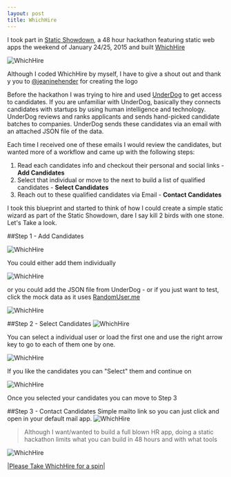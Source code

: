 ```yaml
---
layout: post
title: WhichHire
---
```


I took part in [Static Showdown](http://www.staticshowdown.com/), a 48 hour hackathon featuring static web apps the weekend of January 24/25, 2015 and built [WhichHire](http://www.whichhire.com)

![WhichHire](/img/whichhire-logo.png "WhichHire - Filtering UnderDog Candidates")

Although I coded WhichHire by myself, I have to give a shout out and thank y you to [@jeaninehender](https://twitter.com/jeaninehender) for creating the logo

Before the hackathon I was trying to hire and used [UnderDog](https://underdog.io/) to get access to candidates. If you are unfamiliar with UnderDog, basically they connects candidates with startups by using human intelligence and technology. UnderDog reviews and ranks applicants and sends hand-picked candidate batches to companies. UnderDog sends these candidates via an email with an attached JSON file of the data. 

Each time I received one of these emails I would review the candidates, but wanted more of a workflow and came up with the following steps:

1. Read each candidates info and checkout their personal and social links - **Add Candidates**
2. Select that individual or move to the next to build a list of qualified candidates - **Select Candidates**
3. Reach out to these qualified candidates via Email - **Contact Candidates**

I took this blueprint and started to think of how I could create a simple static wizard as part of the Static Showdown, dare I say kill 2 birds with one stone. Let's Take a look.

##Step 1 - Add Candidates

![WhichHire](/img/whichhire-add.png "WhichHire - Add Candidates")

You could either add them individually 

![WhichHire](/img/whichhire-add-user.png "WhichHire - Add User Candidates")

or you could add the JSON file from UnderDog - or if you just want to test, click the mock data as it uses [RandomUser.me](https://randomuser.me/)

![WhichHire](/img/whichhire-add-json.png "WhichHire - Add JSON Candidates")

##Step 2 - Select Candidates
![WhichHire](/img/whichhire-users.png "WhichHire - Users Candidates")

You can select a individual user or load the first one and use the right arrow key to go to each of them one by one.

![WhichHire](/img/whichhire-user-modal.png "WhichHire - Users Modal")

If you like the candidates you can "Select" them and continue on

![WhichHire](/img/whichhire-select-user.png "WhichHire - Select Users Modal")

Once you selected your candidates you can move to Step 3 

##Step 3 - Contact Candidates
Simple mailto link so you can just click and open in your default mail app.
![WhichHire](/img/whichhire-contact.png "WhichHire - Contact Candidates")


>Although I want/wanted to build a full blown HR app, doing a static hackathon limits what you can build in 48 hours and with what tools

![WhichHire](/img/whichhire.png "WhichHire - Filtering UnderDog Candidates")

|[Please Take WhichHire for a spin](http://www.whichhire.com)|

